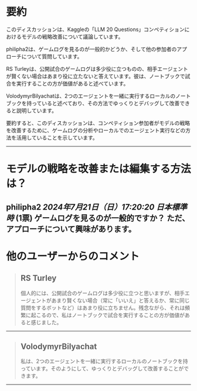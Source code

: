 # 要約 
このディスカッションは、Kaggleの「LLM 20 Questions」コンペティションにおけるモデルの戦略改善について議論しています。

philipha2は、ゲームログを見るのが一般的かどうか、そして他の参加者のアプローチについて質問しています。

RS Turleyは、公開試合のゲームログは多少役に立つものの、相手エージェントが賢くない場合はあまり役に立たないと答えています。彼は、ノートブックで試合を実行することの方が価値があると述べています。

VolodymyrBilyachatは、2つのエージェントを一緒に実行するローカルのノートブックを持っていると述べており、その方法でゆっくりとデバッグして改善できると説明しています。

要約すると、このディスカッションは、コンペティション参加者がモデルの戦略を改善するために、ゲームログの分析やローカルでのエージェント実行などの方法を活用していることを示しています。


---
# モデルの戦略を改善または編集する方法は？

**philipha2** *2024年7月21日（日）17:20:20 日本標準時* (1票)
ゲームログを見るのが一般的ですか？
ただ、アプローチについて興味があります。
---
# 他のユーザーからのコメント
> ## RS Turley
> 
> 個人的には、公開試合のゲームログは多少役に立つと思いますが、相手エージェントがあまり賢くない場合（常に「いいえ」と答えるか、常に同じ質問をするボットなど）はあまり役に立ちません。残念ながら、それは頻繁に起こるので、私はノートブックで試合を実行することの方が価値があると感じました。
> 
> 
> 
---
> ## VolodymyrBilyachat
> 
> 私は、2つのエージェントを一緒に実行するローカルのノートブックを持っています。そのようにして、ゆっくりとデバッグして改善することができます。
> 
> 
> 
--- 

